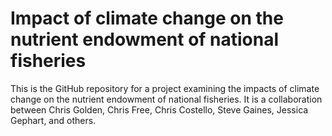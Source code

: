# Impact of climate change on the nutrient endowment of national fisheries

This is the GitHub repository for a project examining the impacts of climate change on the nutrient endowment of national fisheries. It is a collaboration between Chris Golden, Chris Free, Chris Costello, Steve Gaines, Jessica Gephart, and others.
